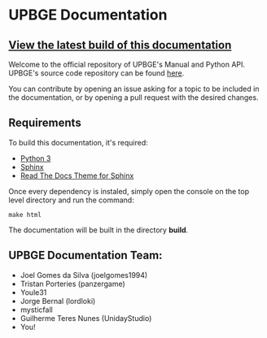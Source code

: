 # UPBGE Documentation

## [View the latest build of this documentation](https://upbge.org/manual/)

Welcome to the official repository of UPBGE's Manual and Python API. UPBGE's source code repository can be found [here](https://github.com/UPBGE/blender).

You can contribute by opening an issue asking for a topic to be included in the documentation, or by opening a pull request with the desired changes.

## Requirements
To build this documentation, it's required:
- [Python 3](https://www.python.org/)
- [Sphinx](https://pypi.org/project/Sphinx/)
- [Read The Docs Theme for Sphinx](https://pypi.org/project/sphinx_rtd_theme/)

Once every dependency is instaled, simply open the console on the top level directory and run the command:

`make html`

The documentation will be built in the directory **build**.

## UPBGE Documentation Team:
- Joel Gomes da Silva (joelgomes1994)
- Tristan Porteries (panzergame)
- Youle31
- Jorge Bernal (lordloki)
- mysticfall
- Guilherme Teres Nunes (UnidayStudio)
- You!
